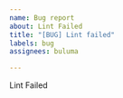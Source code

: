 ```yaml
---
name: Bug report
about: Lint Failed
title: "[BUG] Lint failed"
labels: bug
assignees: buluma

---
```


Lint Failed
